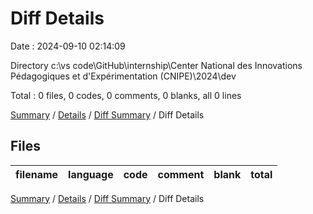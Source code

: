 # Diff Details

Date : 2024-09-10 02:14:09

Directory c:\\vs code\\GitHub\\internship\\Center National des Innovations Pédagogiques et d'Expérimentation (CNIPE)\\2024\\dev

Total : 0 files,  0 codes, 0 comments, 0 blanks, all 0 lines

[Summary](results.md) / [Details](details.md) / [Diff Summary](diff.md) / Diff Details

## Files
| filename | language | code | comment | blank | total |
| :--- | :--- | ---: | ---: | ---: | ---: |

[Summary](results.md) / [Details](details.md) / [Diff Summary](diff.md) / Diff Details